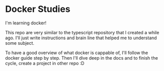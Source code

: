 # Docker Studies

I'm learning docker!

This repo are very similar to the typescript repository that I created a while ago. I'll just write instructions and brain line that helped me to understand some subject.

To have a good overview of what docker is cappable of, I'll follow the docker guide step by step. Then I'll dive deep in the docs and to finish the cycle, create a project in other repo :D

